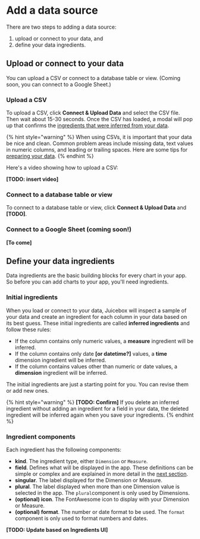 # Add a data source

There are two steps to adding a data source: 

1. upload or connect to your data, and 
2. define your data ingredients.

## Upload or connect to your data

You can upload a CSV or connect to a database table or view. \(Coming soon, you can connect to a Google Sheet.\)

### Upload a CSV

To upload a CSV, click **Connect & Upload Data** and select the CSV file. Then wait about 15-30 seconds. Once the CSV has loaded, a modal will pop up that confirms the [ingredients that were inferred from your data](). 

{% hint style="warning" %}
When using CSVs, it is important that your data be nice and clean. Common problem areas include missing data, text values in numeric columns, and leading or trailing spaces. Here are some tips for [preparing your data](../data-outliner-tab/preparing-your-data.md). 
{% endhint %}

Here's a video showing how to upload a CSV:

**\[TODO: insert video\]**

### Connect to a database table or view

To connect to a database table or view, click **Connect & Upload Data** and **\[TODO\]**.

### Connect to a Google Sheet \(coming soon!\)

**\[To come\]**

## Define your data ingredients

Data ingredients are the basic building blocks for every chart in your app. So before you can add charts to your app, you'll need ingredients.

### Initial ingredients

When you load or connect to your data, Juicebox will inspect a sample of your data and create an ingredient for each column in your data based on its best guess. These initial ingredients are called **inferred ingredients** and follow these rules:

* If the column contains only numeric values, a **measure** ingredient will be inferred.
* If the column contains only date **\[or datetime?\]** values, a **time** dimension ingredient will be inferred.
* If the column contains values other than numeric or date values, a **dimension** ingredient will be inferred. 

The initial ingredients are just a starting point for you. You can revise them or add new ones. 

{% hint style="warning" %}
**\[TODO: Confirm\]** If you delete an inferred ingredient without adding an ingredient for a field in your data, the deleted ingredient will be inferred again when you save your ingredients. 
{% endhint %}

### Ingredient components

Each ingredient has the following components:

* **kind**. The ingredient type, either `Dimension` or `Measure`. 
* **field**. Defines what will be displayed in the app. These definitions can be simple or complex and are explained in more detail in the [next section](define-data-ingredients.md). 
* **singular**. The label displayed for the Dimension or Measure. 
* **plural**. The label displayed when more than one Dimension value is selected in the app. The `plural`component is only used by Dimensions.
* **\(optional\) icon**. The FontAwesome icon to display with your Dimension or Measure.
* **\(optional\) format**. The number or date format to be used. The `format` component is only used to format numbers and dates. 

**\[TODO: Update based on Ingredients UI\]**




